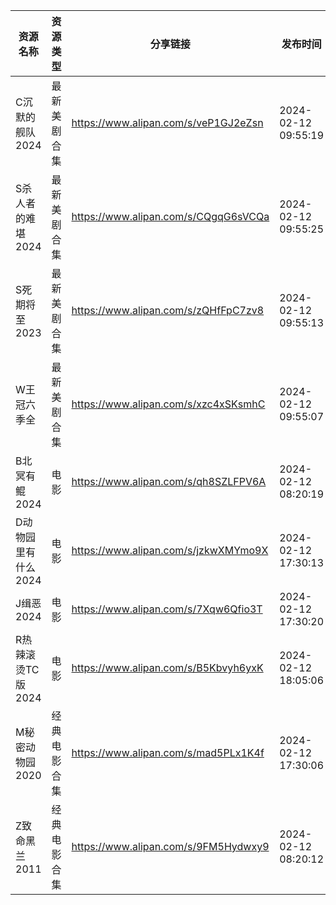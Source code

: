 | 资源名称         | 资源类型   | 分享链接                                 | 发布时间                |
| ------------ | ------ | ------------------------------------ | ------------------- |
| C沉默的舰队2024   | 最新美剧合集 | https://www.alipan.com/s/veP1GJ2eZsn | 2024-02-12 09:55:19 |
| S杀人者的难堪2024  | 最新美剧合集 | https://www.alipan.com/s/CQgqG6sVCQa | 2024-02-12 09:55:25 |
| S死期将至2023    | 最新美剧合集 | https://www.alipan.com/s/zQHfFpC7zv8 | 2024-02-12 09:55:13 |
| W王冠六季全       | 最新美剧合集 | https://www.alipan.com/s/xzc4xSKsmhC | 2024-02-12 09:55:07 |
| B北冥有鲲2024    | 电影     | https://www.alipan.com/s/qh8SZLFPV6A | 2024-02-12 08:20:19 |
| D动物园里有什么2024 | 电影     | https://www.alipan.com/s/jzkwXMYmo9X | 2024-02-12 17:30:13 |
| J缉恶2024      | 电影     | https://www.alipan.com/s/7Xqw6Qfio3T | 2024-02-12 17:30:20 |
| R热辣滚烫TC版2024 | 电影     | https://www.alipan.com/s/B5Kbvyh6yxK | 2024-02-12 18:05:06 |
| M秘密动物园2020   | 经典电影合集 | https://www.alipan.com/s/mad5PLx1K4f | 2024-02-12 17:30:06 |
| Z致命黑兰2011    | 经典电影合集 | https://www.alipan.com/s/9FM5Hydwxy9 | 2024-02-12 08:20:12 |
